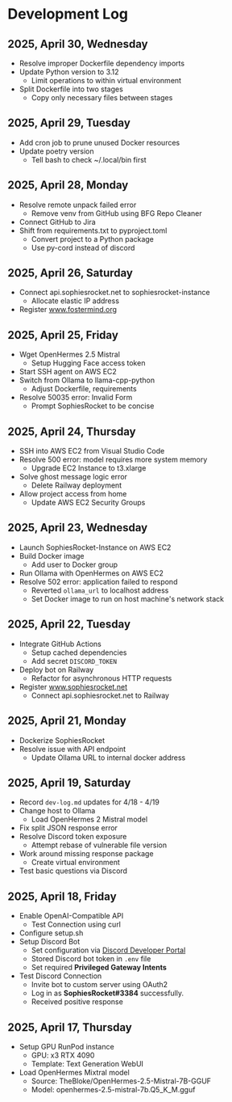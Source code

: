 # Development Log

## 2025, April 30, Wednesday
- Resolve improper Dockerfile dependency imports
- Update Python version to 3.12
  - Limit operations to within virtual environment
- Split Dockerfile into two stages
  - Copy only necessary files between stages

## 2025, April 29, Tuesday
- Add cron job to prune unused Docker resources
- Update poetry version
  - Tell bash to check ~/.local/bin first

## 2025, April 28, Monday
- Resolve remote unpack failed error
  - Remove venv from GitHub using BFG Repo Cleaner
- Connect GitHub to Jira
- Shift from requirements.txt to pyproject.toml
  - Convert project to a Python package
  - Use py-cord instead of discord

## 2025, April 26, Saturday
- Connect api.sophiesrocket.net to sophiesrocket-instance
  - Allocate elastic IP address
- Register www.fostermind.org

## 2025, April 25, Friday
- Wget OpenHermes 2.5 Mistral
  - Setup Hugging Face access token
- Start SSH agent on AWS EC2
- Switch from Ollama to llama-cpp-python
  - Adjust Dockerfile, requirements
- Resolve 50035 error: Invalid Form
  - Prompt SophiesRocket to be concise

## 2025, April 24, Thursday
- SSH into AWS EC2 from Visual Studio Code
- Resolve 500 error: model requires more system memory
  - Upgrade EC2 Instance to t3.xlarge
- Solve ghost message logic error
  - Delete Railway deployment
- Allow project access from home
  - Update AWS EC2 Security Groups

## 2025, April 23, Wednesday
- Launch SophiesRocket-Instance on AWS EC2
- Build Docker image
  - Add user to Docker group
- Run Ollama with OpenHermes on AWS EC2
- Resolve 502 error: application failed to respond
  - Reverted `ollama_url` to localhost address
  - Set Docker image to run on host machine's network stack

## 2025, April 22, Tuesday
- Integrate GitHub Actions
  - Setup cached dependencies
  - Add secret `DISCORD_TOKEN`
- Deploy bot on Railway
  - Refactor for asynchronous HTTP requests
- Register www.sophiesrocket.net
  - Connect api.sophiesrocket.net to Railway

## 2025, April 21, Monday
- Dockerize SophiesRocket
- Resolve issue with API endpoint
  - Update Ollama URL to internal docker address

## 2025, April 19, Saturday
- Record `dev-log.md` updates for 4/18 - 4/19
- Change host to Ollama
  - Load OpenHermes 2 Mistral model
- Fix split JSON response error
- Resolve Discord token exposure
  - Attempt rebase of vulnerable file version
- Work around missing response package
  - Create virtual environment
- Test basic questions via Discord

## 2025, April 18, Friday
- Enable OpenAI-Compatible API
  - Test Connection using curl
- Configure setup.sh
- Setup Discord Bot
  - Set configuration via [Discord Developer Portal](https://discord.com/developers/applications)
  - Stored Discord bot token in `.env` file
  - Set required **Privileged Gateway Intents**
- Test Discord Connection
  - Invite bot to custom server using OAuth2
  - Log in as **SophiesRocket#3384** successfully.
  - Received positive response

## 2025, April 17, Thursday
- Setup GPU RunPod instance
  - GPU: x3 RTX 4090
  - Template: Text Generation WebUI
- Load OpenHermes Mixtral model
  - Source: TheBloke/OpenHermes-2.5-Mistral-7B-GGUF
  - Model: openhermes-2.5-mistral-7b.Q5_K_M.gguf
